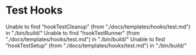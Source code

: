 # Test Hooks

Unable to find "hookTestCleanup" (from "./docs/templates/hooks/test.md") in "./bin/build/"
Unable to find "hookTestRunner" (from "./docs/templates/hooks/test.md") in "./bin/build/"
Unable to find "hookTestSetup" (from "./docs/templates/hooks/test.md") in "./bin/build/"

